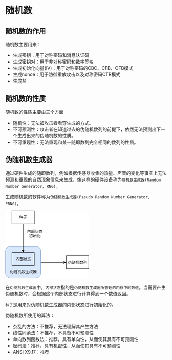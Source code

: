 # 随机数

## 随机数的作用

随机数主要用来：

- 生成密钥：用于对称密码和消息认证码
- 生成密钥对：用于非对称密码和数字签名
- 生成初始化向量(IV)：用于对称密码的CBC、CFB、OFB模式
- 生成nonce：用于防御重放攻击以及对称密码CTR模式
- 生成盐

## 随机数的性质

随机数的性质主要由三个方面

- 随机性：无法被攻击者看穿生成的方式。
- 不可预测性：攻击者在知道过去的伪随机数列的前提下，依然无法预测出下一个生成出来的伪随机数的性质。
- 不可重现性：无法重现和某一随即数列完全相同的数列的性质。

## 伪随机数生成器

通过硬件生成的随即数列，例如根据传感器收集的热量、声音的变化等事实上无法预测和重现的自然现象信息来生成，像这样的硬件设备称为`随机数生成器(Random Number Generator, RNG)`。

生成随机数的软件称为`伪随机数生成器(Pseudo Random Number Generator, PRNG)`。

![12-Pseudo-Random-Generator](/Image/Books/ProfessionBooks/图解密码技术/12-Pseudo-Random-Generator.png)

在`伪随机数生成器`中，`内部状态`指的是`伪随机数生成器所管理的内存中的数值`。当需要产生伪随机数时，会根据这个内部状态进行计算得到一个数值返回。

`种子`是用来对伪随机数生成器的内部状态进行初始化的。

伪随机数所使用的算法：

- 杂乱的方法：不推荐，无法理解其产生方法
- 线性同余法：不推荐，不具备不可预测性
- 单向散列函数法：推荐，具有单向性，从而使其具有不可预测性
- 密码法：推荐，具有机密性，从而使其具有不可预测性
- ANSI X9.17：推荐